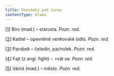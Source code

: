 ```yaml
---
title: Poznámky pod čarou
contentType: drama
---
```


[\[1\]](./resources/undefined) Bíro (mad.) – starosta. _Pozn. red._

[\[2\]](./resources/undefined) Kaštel – opevněné venkovské sídlo. _Pozn. red_.

[\[3\]](./resources/undefined) Parobek – čeledín, pacholek. _Pozn. red_.

[\[4\]](./resources/undefined) Fajt (z angl. fight) –  rvát se. _Pozn. red_.

[\[5\]](./resources/undefined) Vároš (mad.) – město. _Pozn. red_.

